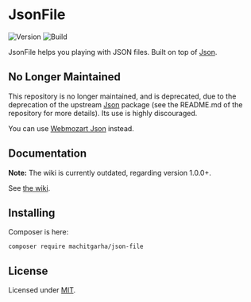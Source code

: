 # JsonFile

![Version](https://img.shields.io/github/v/release/machitgarha/jsonfile?label=Release&style=flat-square)
![Build](https://img.shields.io/travis/machitgarha/jsonfile?label=Build&style=flat-square)

JsonFile helps you playing with JSON files. Built on top of [Json](https://github.com/machitgarha/jsonfile).

## No Longer Maintained

This repository is no longer maintained, and is deprecated, due to the deprecation of the upstream [Json](https://github.com/machitgarha/jsonfile) package (see the README.md of the repository for more details). Its use is highly discouraged.

You can use [Webmozart Json](https://github.com/webmozart/json) instead.

## Documentation

**Note:** The wiki is currently outdated, regarding version 1.0.0+.

See [the wiki](https://github.com/MAChitgarha/JsonFile/wiki).

## Installing

Composer is here:

```
composer require machitgarha/json-file
```

## License

Licensed under [MIT](./LICENSE).
